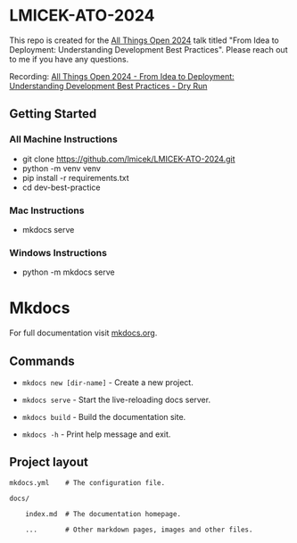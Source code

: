 # LMICEK-ATO-2024
This repo is created for the [All Things Open 2024](https://2024.allthingsopen.org/schedule) talk titled "From Idea to Deployment: Understanding Development Best Practices". Please reach out to me if you have any questions.

Recording: [All Things Open 2024 - From Idea to Deployment: Understanding Development Best Practices - Dry Run](https://www.youtube.com/watch?v=ioK9ywgIbaU&t=1801s)

## Getting Started

### All Machine Instructions
- git clone https://github.com/lmicek/LMICEK-ATO-2024.git
- python -m venv venv
- pip install -r requirements.txt
- cd dev-best-practice

### Mac Instructions

- mkdocs serve

### Windows Instructions

- python -m mkdocs serve

# Mkdocs
For full documentation visit [mkdocs.org](https://www.mkdocs.org).

## Commands
* `mkdocs new [dir-name]` - Create a new project.

* `mkdocs serve` - Start the live-reloading docs server.

* `mkdocs build` - Build the documentation site.

* `mkdocs -h` - Print help message and exit.

 
## Project layout

    mkdocs.yml    # The configuration file.

    docs/

        index.md  # The documentation homepage.

        ...       # Other markdown pages, images and other files.

 
